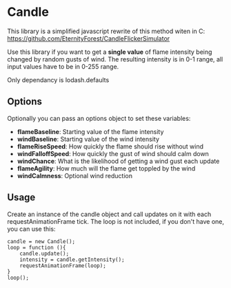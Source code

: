 # Candle

This library is a simplified javascript rewrite of this method witen in C:
https://github.com/EternityForest/CandleFlickerSimulator

Use this library if you want to get a **single value** of flame intensity being changed by random gusts of wind.
The resulting intensity is in 0-1 range, all input values have to be in 0-255 range.

Only dependancy is lodash.defaults

## Options

Optionally you can pass an options object to set these variables:

- **flameBaseline**: Starting value of the flame intensity
- **windBaseline**: Starting value of the wind intensity
- **flameRiseSpeed**: How quickly the flame should rise without wind
- **windFalloffSpeed**: How quickly the gust of wind should calm down
- **windChance**: What is the likelihood of getting a wind gust each update
- **flameAgility**: How much will the flame get toppled by the wind
- **windCalmness**: Optional wind reduction

## Usage

Create an instance of the candle object and call updates on it with each requestAnimationFrame tick.
The loop is not included, if you don't have one, you can use this:

```
candle = new Candle();
loop = function (){
	candle.update();
	intensity = candle.getIntensity();
	requestAnimationFrame(loop);
}
loop();
```

